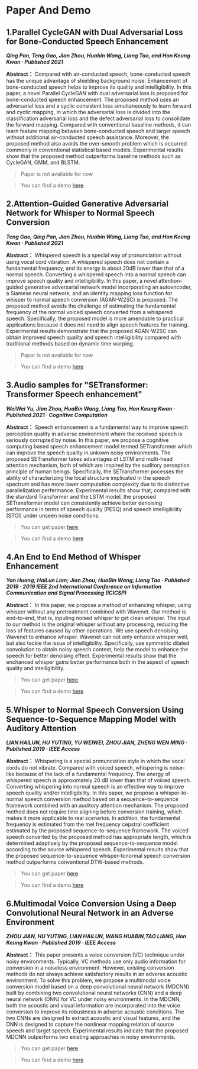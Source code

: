 # Paper And Demo

## 1.Parallel CycleGAN with Dual Adversarial Loss for Bone-Conducted Speech Enhancement

***Qing Pan, Teng Gao, Jian Zhou, Huabin Wang, Liang Tao, and Hon Keung Kwan · Published 2021***

**Abstract：** Compared with air-conducted speech, bone-conducted speech has the unique advantage of shielding background noise. Enhancement of bone-conducted speech helps to improve its quality and intelligibility. In this paper, a novel Parallel CycleGAN with dual adversarial loss is proposed for bone-conducted speech enhancement. The proposed method uses an adversarial loss and a cyclic consistent loss simultaneously to learn forward and cyclic mapping, in which the adversarial loss is divided into the classification adversarial loss and the defect adversarial loss to consolidate the forward mapping. Compared with conventional baseline methods, it can learn feature mapping between bone-conducted speech and target speech without additional air-conducted speech assistance. Moreover, the proposed method also avoids the over-smooth problem which is occurred commonly in conventional statistical based models. Experimental results show that the proposed method outperforms baseline methods such as CycleGAN, GMM, and BLSTM.

>Paper is not available for now

>You can find a demo [here](https://qpan77.github.io/Dadv_Cycle/demo.html)

## 2.Attention-Guided Generative Adversarial Network for Whisper to Normal Speech Conversion

***Teng Gao, Qing Pan, Jian Zhou, Huabin Wang, Liang Tao, and Hon Keung Kwan · Published 2021*** 

**Abstract：** Whispered speech is a special way of pronunciation without using vocal cord vibration. A whispered speech does not contain a fundamental frequency, and its energy is about 20dB lower than that of a normal speech. Converting a whispered speech into a normal speech can improve speech quality and intelligibility. In this paper, a novel attention-guided generative adversarial network model incorporating an autoencoder, a Siamese neural network, and an identity mapping loss function for whisper to normal speech conversion (AGAN-W2SC) is proposed. The proposed method avoids the challenge of estimating the fundamental frequency of the normal voiced speech converted from a whispered speech. Specifically, the proposed model is more amendable to practical applications because it does not need to align speech features for training. Experimental results demonstrate that the proposed AGAN-W2SC can obtain improved speech quality and speech intelligibility compared with traditional methods based on dynamic time warping.

>Paper is not available for now

>You can find a demo [here](https://mingze-sheep.github.io/b204_W2N.github.io/)

## 3.Audio samples for "SETransformer: Transformer Speech enhancement"

***WeiWei Yu, Jian Zhou, HuaBin Wang, Liang Tao, Hon Keung Kwan · Published 2021 · Cognitive Computation***

**Abstract：** Speech enhancement is a fundamental way to improve speech perception quality in adverse environment where the received speech is seriously corrupted by noise. In this paper, we propose a cognitive computing based speech enhancement model termed SETransformer which can improve the speech quality in unkown noisy environments. The proposed SETransformer takes advantages of LSTM and multi-head attention mechanism, both of which are inspired by the auditory perception principle of human beings. Specifically, the SETransformer pocesses the ability of characterizing the local structure implicated in the speech spectrum and has more lower computation complexity due to its distinctive parallelization perfermance. Experimental results show that, compared with the standard Transformer and the LSTM model, the proposed SETransformer model can consistently achieve better denoising performance in terms of speech quality (PESQ) and speech intelligibility (STOI) under unseen noise conditions.

>You can get paper [here](https://www.researchgate.net/publication/349006945_SETransformer_Speech_Enhancement_Transformer)

>You can find a demo [here](https://withoutdoubt.github.io/YWW.github.io/index.html)

## 4.An End to End Method of Whisper Enhancement

***Yan Huang; HaiLun Lian; Jian Zhou; HuaBin Wang; Liang Tao · Published 2019 ·  2019 IEEE 2nd International Conference on Information Communication and Signal Processing (ICICSP)***

**Abstract：** In this paper, we propose a method of enhancing whisper, using whisper without any pretreatment combined with Wavenet. Our method is end-to-end, that is, inputing noised whisper to get clean whisper. The input to our method is the original whisper without any processing, reducing the loss of features caused by other operations. We use speech denoising Wavenet to enhance whisper. Wavenet can not only enhance whisper well, but also tackle the issue of intelligibility. Specifically, use symmetric dilated convolution to obtain noisy speech context, help the model to enhance the speech for better denoising effect. Experimental results show that the enchanced whisper gains better performance both in the aspect of speech quality and intelligibility.

>You can get paper [here](https://www.researchgate.net/publication/338651659_An_End_to_End_Method_of_Whisper_Enhancement)

>You can find a demo [here](https://meigm.github.io/DCNNdemo/dcnn.html)

## 5.Whisper to Normal Speech Conversion Using Sequence-to-Sequence Mapping Model with Auditory Attention

***LIAN HAILUN, HU YUTING, YU WEIWEI, ZHOU JIAN, ZHENG WEN MING · Published 2019 · IEEE Access***

**Abstract：** Whispering is a special pronunciation style in which the vocal cords do not vibrate. Compared with voiced speech, whispering is noise-like because of the lack of a fundamental frequency. The energy of whispered speech is approximately 20 dB lower than that of voiced speech. Converting whispering into normal speech is an effective way to improve speech quality and/or intelligibility. In this paper, we propose a whisper-to-normal speech conversion method based on a sequence-to-sequence framework combined with an auditory attention mechanism. The proposed method does not require time aligning before conversion training, which makes it more applicable to real scenarios. In addition, the fundamental frequency is estimated from the mel frequency cepstral coefficient estimated by the proposed sequence-to-sequence framework. The voiced speech converted by the proposed method has appropriate length, which is determined adaptively by the proposed sequence-to-sequence model according to the source whispered speech. Experimental results show that the proposed sequence-to-sequence whisper-tonormal speech conversion method outperforms conventional DTW-based methods.

>You can get paper [here](https://www.researchgate.net/publication/335783077_Whisper_to_Normal_Speech_Conversion_Using_Sequence-to-Sequence_Mapping_Model_With_Auditory_Attention)

>You can find a demo [here](https://jerry98998.github.io/lhl/)

## 6.Multimodal Voice Conversion Using a Deep Convolutional Neural Network in an Adverse Environment

***ZHOU JIAN, HU YUTING, LIAN HAILUN, WANG HUABIN,TAO LIANG, Hon Keung Kwan · Published 2019 · IEEE Access***

**Abstract：** This paper presents a voice conversion (VC) technique under noisy environments. Typically, VC methods use only audio information for conversion in a noiseless environment. However, existing conversion methods do not always achieve satisfactory results in an adverse acoustic environment. To solve this problem, we propose a multimodal voice conversion model based on a deep convolutional neural network (MDCNN) built by combining two convolutional neural networks (CNN) and a deep neural network (DNN) for VC under noisy environments. In the MDCNN, both the acoustic and visual information are incorporated into the voice conversion to improve its robustness in adverse acoustic conditions. The two CNNs are designed to extract acoustic and visual features, and the DNN is designed to capture the nonlinear mapping relation of source speech and target speech. Experimental results indicate that the proposed MDCNN outperforms two existing approaches in noisy environments.

>You can get paper [here](https://ieeexplore.ieee.org/document/8913498)

>You can find a demo [here](https://jerry98998.github.io/hyt/)

